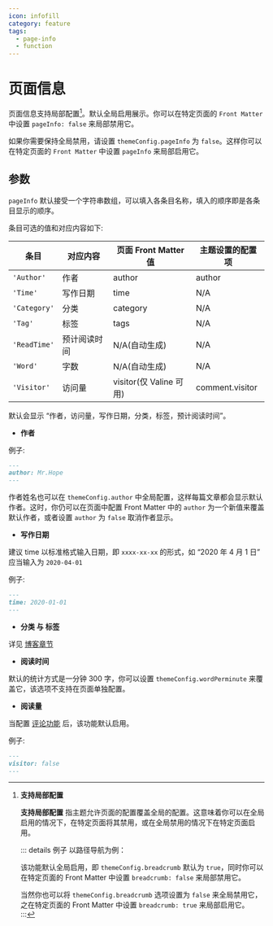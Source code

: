 ```yaml
---
icon: infofill
category: feature
tags:
  - page-info
  - function
---
```


# 页面信息

页面信息支持局部配置[^applypartically]。默认全局启用展示。你可以在特定页面的 `Front Matter` 中设置 `pageInfo: false` 来局部禁用它。

[^applypartically]: **支持局部配置** <MyBadge text="支持局部配置" />

    **支持局部配置** 指主题允许页面的配置覆盖全局的配置。这意味着你可以在全局启用的情况下，在特定页面将其禁用，或在全局禁用的情况下在特定页面启用。

    ::: details 例子
    以路径导航为例：

    该功能默认全局启用，即 `themeConfig.breadcrumb` 默认为 `true`，同时你可以在特定页面的 Front Matter 中设置 `breadcrumb: false` 来局部禁用它。

    当然你也可以将 `themeConfig.breadcrumb` 选项设置为 `false` 来全局禁用它，之在特定页面的 Front Matter 中设置 `breadcrumb: true` 来局部启用它。
    :::

如果你需要保持全局禁用，请设置 `themeConfig.pageInfo` 为 `false`。这样你可以在特定页面的 `Front Matter` 中设置 `pageInfo` 来局部启用它。

## 参数 <MyBadge text="支持局部配置" />

`pageInfo` 默认接受一个字符串数组，可以填入各条目名称，填入的顺序即是各条目显示的顺序。

条目可选的值和对应内容如下:

| 条目         | 对应内容     | 页面 Front Matter 值    | 主题设置的配置项 |
| ------------ | ------------ | ----------------------- | ---------------- |
| `'Author'`   | 作者         | author                  | author           |
| `'Time'`     | 写作日期     | time                    | N/A              |
| `'Category'` | 分类         | category                | N/A              |
| `'Tag'`      | 标签         | tags                    | N/A              |
| `'ReadTime'` | 预计阅读时间 | N/A(自动生成)           | N/A              |
| `'Word'`     | 字数         | N/A(自动生成)           | N/A              |
| `'Visitor'`  | 访问量       | visitor(仅 Valine 可用) | comment.visitor  |

默认会显示 “作者，访问量，写作日期，分类，标签，预计阅读时间”。

- **作者** <MyBadge text="支持局部配置" />

例子:

```md
---
author: Mr.Hope
---
```

作者姓名也可以在 `themeConfig.author` 中全局配置，这样每篇文章都会显示默认作者。这时，你仍可以在页面中配置 Front Matter 中的 `author` 为一个新值来覆盖默认作者，或者设置 `author` 为 `false` 取消作者显示。

- **写作日期**

建议 time 以标准格式输入日期，即 `xxxx-xx-xx` 的形式，如 “2020 年 4 月 1 日” 应当输入为 `2020-04-01`

例子:

```md
---
time: 2020-01-01
---
```

- **分类 与 标签**

详见 [博客章节](blog.md)

- **阅读时间**

默认的统计方式是一分钟 300 字，你可以设置 `themeConfig.wordPerminute` 来覆盖它，该选项不支持在页面单独配置。

- **阅读量** <MyBadge text="支持局部配置" />

当配置 [评论功能](../feature/comment.md) 后，该功能默认启用。

例子:

```md
---
visitor: false
---
```
